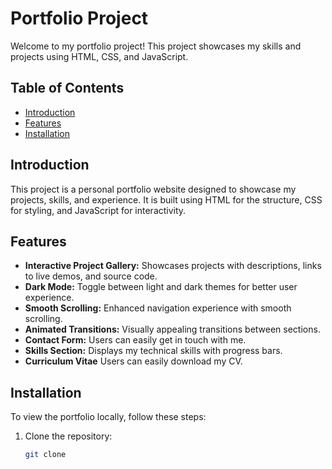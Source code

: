 # Portfolio Project

Welcome to my portfolio project! This project showcases my skills and projects using HTML, CSS, and JavaScript.

## Table of Contents

- [Introduction](#introduction)
- [Features](#features)
- [Installation](#installation)

## Introduction

This project is a personal portfolio website designed to showcase my projects, skills, and experience. It is built using HTML for the structure, CSS for styling, and JavaScript for interactivity.

## Features

- **Interactive Project Gallery:** Showcases projects with descriptions, links to live demos, and source code.
- **Dark Mode:** Toggle between light and dark themes for better user experience.
- **Smooth Scrolling:** Enhanced navigation experience with smooth scrolling.
- **Animated Transitions:** Visually appealing transitions between sections.
- **Contact Form:** Users can easily get in touch with me.
- **Skills Section:** Displays my technical skills with progress bars.
- **Curriculum Vitae** Users can easily download my CV.

## Installation

To view the portfolio locally, follow these steps:

1. Clone the repository:
   ```bash
   git clone 
